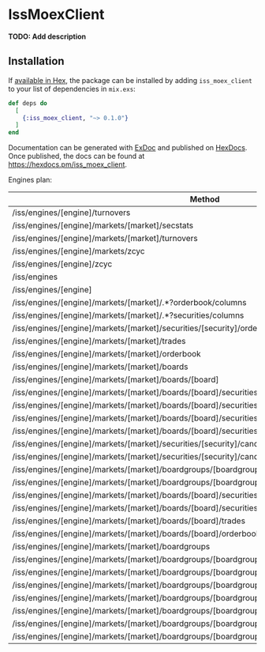 # IssMoexClient

**TODO: Add description**

## Installation

If [available in Hex](https://hex.pm/docs/publish), the package can be installed
by adding `iss_moex_client` to your list of dependencies in `mix.exs`:

```elixir
def deps do
  [
    {:iss_moex_client, "~> 0.1.0"}
  ]
end
```

Documentation can be generated with [ExDoc](https://github.com/elixir-lang/ex_doc)
and published on [HexDocs](https://hexdocs.pm). Once published, the docs can
be found at <https://hexdocs.pm/iss_moex_client>.

Engines plan:

  | Method | Doc link |
  |-|-|
  | /iss/engines/[engine]/turnovers | https://iss.moex.com/iss/reference/95 |
  | /iss/engines/[engine]/markets/[market]/secstats | https://iss.moex.com/iss/reference/823
  | /iss/engines/[engine]/markets/[market]/turnovers | https://iss.moex.com/iss/reference/96 |
  | /iss/engines/[engine]/markets/zcyc | https://iss.moex.com/iss/reference/89 |
  | /iss/engines/[engine]/zcyc | https://iss.moex.com/iss/reference/634 |
  | /iss/engines | https://iss.moex.com/iss/reference/40 |
  | /iss/engines/[engine] | https://iss.moex.com/iss/reference/41 |
  | /iss/engines/[engine]/markets/[market]/.*?orderbook/columns | https://iss.moex.com/iss/reference/98 |
  | /iss/engines/[engine]/markets/[market]/.*?securities/columns | https://iss.moex.com/iss/reference/99 |
  | /iss/engines/[engine]/markets/[market]/securities/[security]/orderbook | https://iss.moex.com/iss/reference/54 |
  | /iss/engines/[engine]/markets/[market]/trades | https://iss.moex.com/iss/reference/35 |
  | /iss/engines/[engine]/markets/[market]/orderbook | https://iss.moex.com/iss/reference/36 |
  | /iss/engines/[engine]/markets/[market]/boards | https://iss.moex.com/iss/reference/43 |
  | /iss/engines/[engine]/markets/[market]/boards/[board] | https://iss.moex.com/iss/reference/49 |
  | /iss/engines/[engine]/markets/[market]/boards/[board]/securities | https://iss.moex.com/iss/reference/32 |
  | /iss/engines/[engine]/markets/[market]/boards/[board]/securities/[security] | https://iss.moex.com/iss/reference/53 |
  | /iss/engines/[engine]/markets/[market]/boards/[board]/securities/[security]/trades | https://iss.moex.com/iss/reference/56 |
  | /iss/engines/[engine]/markets/[market]/boards/[board]/securities/[security]/orderbook | https://iss.moex.com/iss/reference/ |57 |
  | /iss/engines/[engine]/markets/[market]/securities/[security]/candles | https://iss.moex.com/iss/reference/155 |
  | /iss/engines/[engine]/markets/[market]/securities/[security]/candleborders | https://iss.moex.com/iss/reference/156 |
  | /iss/engines/[engine]/markets/[market]/boardgroups/[boardgroup]/securities/[security]/candleborders | https://iss.moex.com/iss/reference/158 |
  | /iss/engines/[engine]/markets/[market]/boardgroups/[boardgroup]/securities/[security]/candles | https://iss.moex.com/iss/reference/157 |
  | /iss/engines/[engine]/markets/[market]/boards/[board]/securities/[security]/candles | https://iss.moex.com/iss/reference/46 |
  | /iss/engines/[engine]/markets/[market]/boards/[board]/securities/[security]/candleborders | https://iss.moex.com/iss/reference/48 |
  | /iss/engines/[engine]/markets/[market]/boards/[board]/trades | https://iss.moex.com/iss/reference/34 |
  | /iss/engines/[engine]/markets/[market]/boards/[board]/orderbook | https://iss.moex.com/iss/reference/39 |
  | /iss/engines/[engine]/markets/[market]/boardgroups | https://iss.moex.com/iss/reference/45 |
  | /iss/engines/[engine]/markets/[market]/boardgroups/[boardgroup] | https://iss.moex.com/iss/reference/50 |
  | /iss/engines/[engine]/markets/[market]/boardgroups/[boardgroup]/securities | https://iss.moex.com/iss/reference/29 |
  | /iss/engines/[engine]/markets/[market]/boardgroups/[boardgroup]/securities/[security] | https://iss.moex.com/iss/reference/58 |
  | /iss/engines/[engine]/markets/[market]/boardgroups/[boardgroup]/securities/[security]/trades | https://iss.moex.com/iss/reference/60 |
  | /iss/engines/[engine]/markets/[market]/boardgroups/[boardgroup]/securities/[security]/orderbook | https://iss.moex.com/iss/reference/59 |
  | /iss/engines/[engine]/markets/[market]/boardgroups/[boardgroup]/trades | https://iss.moex.com/iss/reference/37 |
  | /iss/engines/[engine]/markets/[market]/boardgroups/[boardgroup]/orderbook | https://iss.moex.com/iss/reference/38 |

